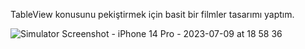 TableView konusunu pekiştirmek için basit bir filmler  tasarımı yaptım.




![Simulator Screenshot - iPhone 14 Pro - 2023-07-09 at 18 58 36](https://github.com/ertekinbatuhan/tableview_example/assets/101355515/3df37c2b-dfd2-48b9-85b7-c1f070b076f8)
